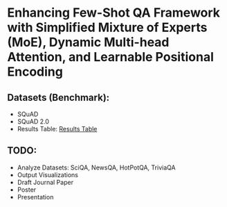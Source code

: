 # Enhancing Few-Shot QA Framework with Simplified Mixture of Experts (MoE), Dynamic Multi-head Attention, and Learnable Positional Encoding

## Datasets (Benchmark):

- SQuAD
- SQuAD 2.0
- Results Table:
  [Results Table](https://docs.google.com/spreadsheets/d/1Z_xrNXTOo0Q83KoVQNJfTnMhKAK1en4CutISPHUHkHE/edit?usp=sharing)

## TODO:

- Analyze Datasets: SciQA, NewsQA, HotPotQA, TriviaQA
- Output Visualizations
- Draft Journal Paper
- Poster
- Presentation
